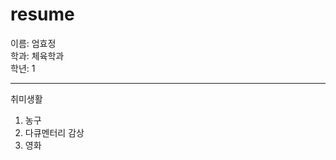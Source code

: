 resume
=========

이름: 엄효정  
학과: 체육학과  
학년: 1  

------------------------------
취미생활  
1. 농구  
2. 다큐멘터리 감상
3. 영화  
